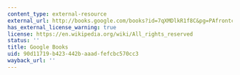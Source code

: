 ```yaml
---
content_type: external-resource
external_url: http://books.google.com/books?id=7qXMDlkR1f8C&pg=PAfrontcover
has_external_license_warning: true
license: https://en.wikipedia.org/wiki/All_rights_reserved
status: ''
title: Google Books
uid: 90d11719-b423-442b-aaad-fefcbc570cc3
wayback_url: ''
---
```

